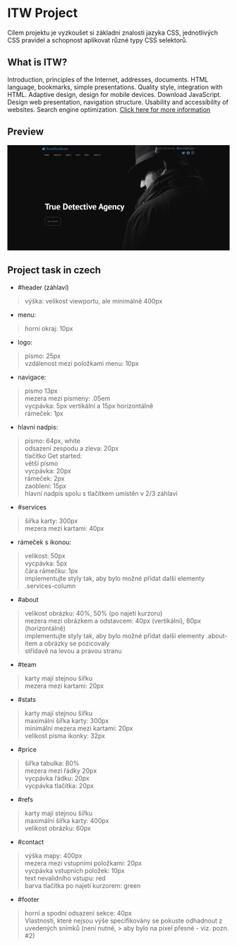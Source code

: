 # ITW Project
Cílem projektu je vyzkoušet si základní znalosti jazyka CSS, jednotlivých CSS pravidel a schopnost aplikovat různé typy CSS selektorů.
## What is ITW?
 Introduction, principles of the Internet, addresses, documents. HTML language, bookmarks, simple presentations. Quality style, integration with HTML. Adaptive design, design for mobile devices. Download JavaScript. Design web presentation, navigation structure. Usability and accessibility of websites. Search engine optimization. [Click here for more information](https://www.fit.vut.cz/study/course/244890/.cs)
 ## Preview
 ![preview](./preview.PNG)
 ## Project task in czech
- #header (záhlaví)
> výška: velikost viewportu, ale minimálně 400px
- menu:
> horní okraj: 10px
- logo:
> písmo: 25px <br />
> vzdálenost mezi položkami menu: 10px <br />
- navigace:
> písmo 13px <br />
> mezera mezi písmeny: .05em <br />
> vycpávka: 5px vertikální a 15px horizontálně <br />
> rámeček: 1px
- hlavní nadpis:
> písmo: 64px, white <br />
> odsazení zespodu a zleva: 20px <br />
> tlačítko Get started: <br />
> větší písmo <br />
> vycpávka: 20px <br />
> rámeček: 2px <br />
> zaoblení: 15px <br />
> hlavní nadpis spolu s tlačítkem umístěn v 2/3 záhlaví
- #services
> šířka karty: 300px <br />
> mezera mezi kartami: 40px <br />
- rámeček s ikonou:
> velikost: 50px <br />
> vycpávka: 5px <br />
> čára rámečku: 1px <br />
> implementujte styly tak, aby bylo možné přidat další elementy .services-column
- #about
> velikost obrázku: 40%, 50% (po najetí kurzoru) <br />
> mezera mezi obrázkem a odstavcem: 40px (vertikální), 80px (horizontálně) <br />
> implementujte styly tak, aby bylo možné přidat další elementy .about-item a obrázky se pozicovaly <br />střídavě na levou a pravou stranu
- #team
> karty mají stejnou šířku <br />
> mezera mezi kartami: 20px
- #stats
> karty mají stejnou šířku <br />
> maximální šířka karty: 300px <br />
> minimální mezera mezi kartami: 20px <br />
> velikost písma ikonky: 32px
- #price
> šířka tabulka: 80% <br />
> mezera mezi řádky 20px <br />
> vycpávka řádku: 20px <br />
> vycpávka tlačítka: 20px
- #refs
> karty mají stejnou šířku <br />
> maximální šířka karty: 400px <br />
> velikost obrázku: 60px
- #contact
> výška mapy: 400px <br />
> mezera mezi vstupními položkami: 20px <br />
> vycpávka vstupních položek: 10px <br />
> text nevalidního vstupu: red <br />
> barva tlačítka po najetí kurzorem: green 
- #footer 
> horní a spodní odsazení sekce: 40px <br />
> Vlastnosti, které nejsou výše specifikovány se pokuste odhadnout z uvedených snímků (není nutné, > aby bylo na pixel přesné - viz. pozn. #2)

